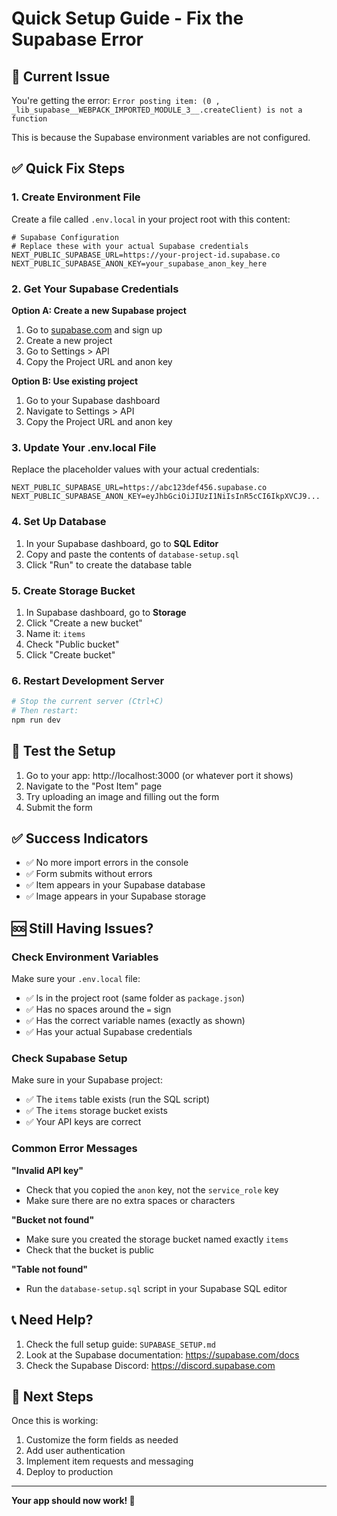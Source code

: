 # Quick Setup Guide - Fix the Supabase Error

## 🚨 Current Issue
You're getting the error: `Error posting item: (0 , _lib_supabase__WEBPACK_IMPORTED_MODULE_3__.createClient) is not a function`

This is because the Supabase environment variables are not configured.

## ✅ Quick Fix Steps

### 1. Create Environment File
Create a file called `.env.local` in your project root with this content:

```env
# Supabase Configuration
# Replace these with your actual Supabase credentials
NEXT_PUBLIC_SUPABASE_URL=https://your-project-id.supabase.co
NEXT_PUBLIC_SUPABASE_ANON_KEY=your_supabase_anon_key_here
```

### 2. Get Your Supabase Credentials

**Option A: Create a new Supabase project**
1. Go to [supabase.com](https://supabase.com) and sign up
2. Create a new project
3. Go to Settings > API
4. Copy the Project URL and anon key

**Option B: Use existing project**
1. Go to your Supabase dashboard
2. Navigate to Settings > API
3. Copy the Project URL and anon key

### 3. Update Your .env.local File
Replace the placeholder values with your actual credentials:

```env
NEXT_PUBLIC_SUPABASE_URL=https://abc123def456.supabase.co
NEXT_PUBLIC_SUPABASE_ANON_KEY=eyJhbGciOiJIUzI1NiIsInR5cCI6IkpXVCJ9...
```

### 4. Set Up Database
1. In your Supabase dashboard, go to **SQL Editor**
2. Copy and paste the contents of `database-setup.sql`
3. Click "Run" to create the database table

### 5. Create Storage Bucket
1. In Supabase dashboard, go to **Storage**
2. Click "Create a new bucket"
3. Name it: `items`
4. Check "Public bucket"
5. Click "Create bucket"

### 6. Restart Development Server
```bash
# Stop the current server (Ctrl+C)
# Then restart:
npm run dev
```

## 🧪 Test the Setup

1. Go to your app: http://localhost:3000 (or whatever port it shows)
2. Navigate to the "Post Item" page
3. Try uploading an image and filling out the form
4. Submit the form

## ✅ Success Indicators

- ✅ No more import errors in the console
- ✅ Form submits without errors
- ✅ Item appears in your Supabase database
- ✅ Image appears in your Supabase storage

## 🆘 Still Having Issues?

### Check Environment Variables
Make sure your `.env.local` file:
- ✅ Is in the project root (same folder as `package.json`)
- ✅ Has no spaces around the `=` sign
- ✅ Has the correct variable names (exactly as shown)
- ✅ Has your actual Supabase credentials

### Check Supabase Setup
Make sure in your Supabase project:
- ✅ The `items` table exists (run the SQL script)
- ✅ The `items` storage bucket exists
- ✅ Your API keys are correct

### Common Error Messages

**"Invalid API key"**
- Check that you copied the `anon` key, not the `service_role` key
- Make sure there are no extra spaces or characters

**"Bucket not found"**
- Make sure you created the storage bucket named exactly `items`
- Check that the bucket is public

**"Table not found"**
- Run the `database-setup.sql` script in your Supabase SQL editor

## 📞 Need Help?

1. Check the full setup guide: `SUPABASE_SETUP.md`
2. Look at the Supabase documentation: https://supabase.com/docs
3. Check the Supabase Discord: https://discord.supabase.com

## 🎯 Next Steps

Once this is working:
1. Customize the form fields as needed
2. Add user authentication
3. Implement item requests and messaging
4. Deploy to production

---

**Your app should now work! 🎉** 